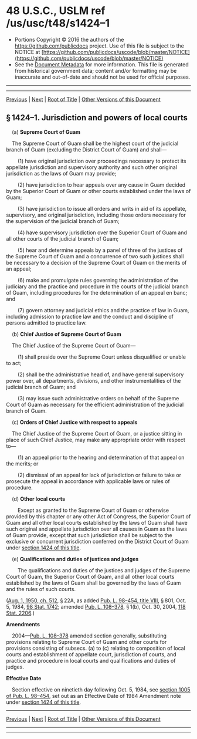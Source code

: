 ---
---

# 48 U.S.C., USLM ref /us/usc/t48/s1424–1

* Portions Copyright © 2016 the authors of the https://github.com/publicdocs project.
  Use of this file is subject to the NOTICE at [https://github.com/publicdocs/uscode/blob/master/NOTICE](https://github.com/publicdocs/uscode/blob/master/NOTICE)
* See the [Document Metadata](././../../../../..//README.md) for more information.
  This file is generated from historical government data; content and/or formatting may be inaccurate and out-of-date and should not be used for official purposes.

----------
----------

[Previous](./../../../../..//us/usc/t48/ch8A/schIV/m__us_usc_t48_s1424.md) | [Next](./../../../../..//us/usc/t48/ch8A/schIV/m__us_usc_t48_s1424–2.md) | [Root of Title](./../../../../../) | [Other Versions of this Document](https://publicdocs.github.io/go/links?ns=uslm&ref=%2Fus%2Fusc%2Ft48%2Fs1424%E2%80%931)

## § 1424–1. Jurisdiction and powers of local courts

    (a) __Supreme Court of Guam__ 

    The Supreme Court of Guam shall be the highest court of the judicial branch of Guam (excluding the District Court of Guam) and shall—

        (1) have original jurisdiction over proceedings necessary to protect its appellate jurisdiction and supervisory authority and such other original jurisdiction as the laws of Guam may provide;

        (2) have jurisdiction to hear appeals over any cause in Guam decided by the Superior Court of Guam or other courts established under the laws of Guam;

        (3) have jurisdiction to issue all orders and writs in aid of its appellate, supervisory, and original jurisdiction, including those orders necessary for the supervision of the judicial branch of Guam;

        (4) have supervisory jurisdiction over the Superior Court of Guam and all other courts of the judicial branch of Guam;

        (5) hear and determine appeals by a panel of three of the justices of the Supreme Court of Guam and a concurrence of two such justices shall be necessary to a decision of the Supreme Court of Guam on the merits of an appeal;

        (6) make and promulgate rules governing the administration of the judiciary and the practice and procedure in the courts of the judicial branch of Guam, including procedures for the determination of an appeal en banc; and

        (7) govern attorney and judicial ethics and the practice of law in Guam, including admission to practice law and the conduct and discipline of persons admitted to practice law.

    (b) __Chief Justice of Supreme Court of Guam__ 

    The Chief Justice of the Supreme Court of Guam—

        (1) shall preside over the Supreme Court unless disqualified or unable to act;

        (2) shall be the administrative head of, and have general supervisory power over, all departments, divisions, and other instrumentalities of the judicial branch of Guam; and

        (3) may issue such administrative orders on behalf of the Supreme Court of Guam as necessary for the efficient administration of the judicial branch of Guam.

    (c) __Orders of Chief Justice with respect to appeals__ 

    The Chief Justice of the Supreme Court of Guam, or a justice sitting in place of such Chief Justice, may make any appropriate order with respect to—

        (1) an appeal prior to the hearing and determination of that appeal on the merits; or

        (2) dismissal of an appeal for lack of jurisdiction or failure to take or prosecute the appeal in accordance with applicable laws or rules of procedure.

    (d) __Other local courts__ 

        Except as granted to the Supreme Court of Guam or otherwise provided by this chapter or any other Act of Congress, the Superior Court of Guam and all other local courts established by the laws of Guam shall have such original and appellate jurisdiction over all causes in Guam as the laws of Guam provide, except that such jurisdiction shall be subject to the exclusive or concurrent jurisdiction conferred on the District Court of Guam under [section 1424 of this title][/us/usc/t48/s1424].

    (e) __Qualifications and duties of justices and judges__ 

        The qualifications and duties of the justices and judges of the Supreme Court of Guam, the Superior Court of Guam, and all other local courts established by the laws of Guam shall be governed by the laws of Guam and the rules of such courts.

([Aug. 1, 1950, ch. 512][/us/act/1950-08-01/ch512], § 22A, as added [Pub. L. 98–454, title VIII][/us/pl/98/454/tVIII], § 801, Oct. 5, 1984, [98 Stat. 1742][/us/stat/98/1742]; amended [Pub. L. 108–378][/us/pl/108/378], § 1(b), Oct. 30, 2004, [118 Stat. 2206][/us/stat/118/2206].)

 __Amendments__ 

    2004—[Pub. L. 108–378][/us/pl/108/378] amended section generally, substituting provisions relating to Supreme Court of Guam and other courts for provisions consisting of subsecs. (a) to (c) relating to composition of local courts and establishment of appellate court, jurisdiction of courts, and practice and procedure in local courts and qualifications and duties of judges.

 __Effective Date__ 

    Section effective on ninetieth day following Oct. 5, 1984, see [section 1005 of Pub. L. 98–454][/us/pl/98/454/s1005], set out as an Effective Date of 1984 Amendment note under [section 1424 of this title][/us/usc/t48/s1424].

----------

[Previous](./../../../../..//us/usc/t48/ch8A/schIV/m__us_usc_t48_s1424.md) | [Next](./../../../../..//us/usc/t48/ch8A/schIV/m__us_usc_t48_s1424–2.md) | [Root of Title](./../../../../../) | [Other Versions of this Document](https://publicdocs.github.io/go/links?ns=uslm&ref=%2Fus%2Fusc%2Ft48%2Fs1424%E2%80%931)

----------
----------

[/us/usc/t48/s1424]: https://publicdocs.github.io/go/links?ns=uslm&ref=%2Fus%2Fusc%2Ft48%2Fs1424
[/us/act/1950-08-01/ch512]: https://publicdocs.github.io/go/links?ns=uslm&ref=%2Fus%2Fact%2F1950-08-01%2Fch512
[/us/pl/98/454/tVIII]: https://publicdocs.github.io/go/links?ns=uslm&ref=%2Fus%2Fpl%2F98%2F454%2FtVIII
[/us/stat/98/1742]: https://publicdocs.github.io/go/links?ns=uslm&ref=%2Fus%2Fstat%2F98%2F1742
[/us/pl/108/378]: https://publicdocs.github.io/go/links?ns=uslm&ref=%2Fus%2Fpl%2F108%2F378
[/us/stat/118/2206]: https://publicdocs.github.io/go/links?ns=uslm&ref=%2Fus%2Fstat%2F118%2F2206
[/us/pl/108/378]: https://publicdocs.github.io/go/links?ns=uslm&ref=%2Fus%2Fpl%2F108%2F378
[/us/pl/98/454/s1005]: https://publicdocs.github.io/go/links?ns=uslm&ref=%2Fus%2Fpl%2F98%2F454%2Fs1005
[/us/usc/t48/s1424]: https://publicdocs.github.io/go/links?ns=uslm&ref=%2Fus%2Fusc%2Ft48%2Fs1424


